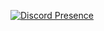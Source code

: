 [![Discord Presence](https://lanyard.cnrad.dev/api/:215436239376089089)](https://discord.com/users/215436239376089089)
